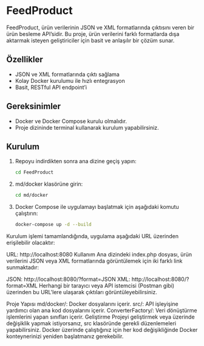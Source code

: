 # FeedProduct

FeedProduct, ürün verilerinin JSON ve XML formatlarında çıktısını veren bir ürün besleme API’sidir. Bu proje, ürün verilerini farklı formatlarda dışa aktarmak isteyen geliştiriciler için basit ve anlaşılır bir çözüm sunar.

## Özellikler

- JSON ve XML formatlarında çıktı sağlama
- Kolay Docker kurulumu ile hızlı entegrasyon
- Basit, RESTful API endpoint’i

## Gereksinimler

- Docker ve Docker Compose kurulu olmalıdır.
- Proje dizininde terminal kullanarak kurulum yapabilirsiniz.

## Kurulum

1. Repoyu indirdikten sonra ana dizine geçiş yapın:
   ```bash
   cd FeedProduct
2. md/docker klasörüne girin:
   ```bash
   cd md/docker
3. Docker Compose ile uygulamayı başlatmak için aşağıdaki komutu çalıştırın:
    ```bash
   docker-compose up -d --build

Kurulum işlemi tamamlandığında, uygulama aşağıdaki URL üzerinden erişilebilir olacaktır:

URL: http://localhost:8080
Kullanım
Ana dizindeki index.php dosyası, ürün verilerini JSON veya XML formatlarında görüntülemek için iki farklı link sunmaktadır:

JSON: http://localhost:8080/?format=JSON
XML: http://localhost:8080/?format=XML
Herhangi bir tarayıcı veya API istemcisi (Postman gibi) üzerinden bu URL'lere ulaşarak çıktıları görüntüleyebilirsiniz.

Proje Yapısı
md/docker/: Docker dosyalarını içerir.
src/: API işleyişine yardımcı olan ana kod dosyalarını içerir.
ConverterFactory/: Veri dönüştürme işlemlerini yapan sınıfları içerir.
Geliştirme
Projeyi geliştirmek veya üzerinde değişiklik yapmak istiyorsanız, src klasöründe gerekli düzenlemeleri yapabilirsiniz. Docker üzerinde çalıştığınız için her kod değişikliğinde Docker konteynerinizi yeniden başlatmanız gerekebilir.
